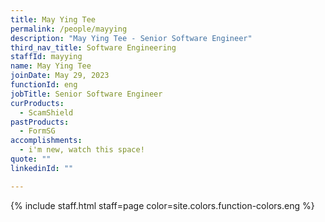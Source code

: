 ```yaml
---
title: May Ying Tee
permalink: /people/mayying
description: "May Ying Tee - Senior Software Engineer"
third_nav_title: Software Engineering
staffId: mayying
name: May Ying Tee
joinDate: May 29, 2023
functionId: eng
jobTitle: Senior Software Engineer
curProducts:
  - ScamShield
pastProducts:
  - FormSG
accomplishments:
  - i'm new, watch this space!
quote: ""
linkedinId: ""

---
```


{% include staff.html staff=page color=site.colors.function-colors.eng %}
